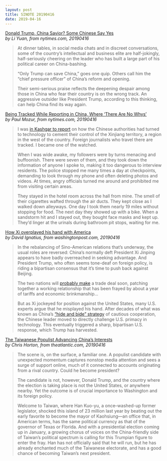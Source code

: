 ```yaml
---
layout: post
title: SINOTE 20190416
date: 2019-04-16
---
```


[Donald Trump, China Savior? Some Chinese Say Yes](https://www.nytimes.com/2019/04/16/business/trump-china.html) <br> *by Li Yuan, from nytimes.com, 20190416*

> At dinner tables, in social media chats and in discreet conversations, some of the country’s intellectual and business elite are half-jokingly, half-seriously cheering on the leader who has built a large part of his political career on China-bashing. 
>
> “Only Trump can save China,” goes one quip. Others call him the “chief pressure officer” of China’s reform and opening. 
>
> Their semi-serious praise reflects the deepening despair among those in China who fear their country is on the wrong track. An aggressive outsider like President Trump, according to this thinking, can help China find its way again.

[Being Tracked While Reporting in China, Where ‘There Are No Whys’](https://www.nytimes.com/2019/04/16/insider/china-xinjiang-reporting-surveillance-uighur.html) <br> *by Paul Mozur, from nytimes.com, 20190416*

> I was [in Kashgar to report](https://www.nytimes.com/interactive/2019/04/04/world/asia/xinjiang-china-surveillance-prison.html) on how the Chinese authorities had turned to technology to cement their control of the Xinjiang territory, a region in the west of the country. Foreign journalists who travel there are tracked. I became one of the watched.
>
> When I was wide awake, my followers were by turns menacing and buffoonish. There were seven of them, and they took down the information of anyone I spoke to, making it too dangerous to interview residents. The police stopped me many times a day at checkpoints, demanding to look through my phone and often deleting photos and videos. At times, angry officials turned me around and prohibited me from visiting certain areas.
>
> They stayed in the hotel room across the hall from mine. The smell of their cigarettes wafted through the air ducts. They kept close as I walked down alleyways. One day I took them nearly 19 miles without stopping for food. The next day they showed up with a bike. When a sandstorm hit and I stayed out, they bought face masks and kept up. They’d linger at the urinals during bathroom pit stops, waiting for me.

[How Xi overplayed his hand with America](https://www.washingtonpost.com/opinions/global-opinions/how-xi-overplayed-his-hand-with-america/2019/04/16/de39df54-608b-11e9-bfad-36a7eb36cb60_story.html) <br> *by David Ignatius, from washingtonpost.com, 20190416*

> In the rebalancing of Sino-American relations that’s underway, the usual roles are reversed: China’s normally deft President Xi Jinping appears to have badly overreached in seeking advantage. And President Trump, who often seems tone-deaf on foreign policy, is riding a bipartisan consensus that it’s time to push back against Beijing.
>
> The two nations will [probably make](https://www.wsj.com/articles/mnuchin-says-trade-talks-near-final-round-11555188048) a trade deal soon, patching together a working relationship that has been frayed by about a year of tariffs and economic brinkmanship...
>
> But as Xi jockeyed for position against the United States, many U.S. experts argue that he misplayed his hand. After decades of what was known as China’s [“hide and bide” strategy](https://www.washingtonpost.com/opinions/china-has-a-plan-to-rule-the-world/2017/11/28/214299aa-d472-11e7-a986-d0a9770d9a3e_story.html) of cautious cooperation, the Chinese leader moved to directly challenge U.S. primacy in technology. This eventually triggered a sharp, bipartisan U.S. response, which Trump has harvested.

[The Taiwanese Populist Advancing China’s Interests](https://www.theatlantic.com/international/archive/2019/04/taiwanese-populist-han-kuo-yu-china/587146/) <br> *by Chris Horton, from theatlantic.com, 20190416*

> The scene is, on the surface, a familiar one. A populist candidate with unexpected momentum captures nonstop media attention and sees a surge of support online, much of it connected to accounts originating from a rival country. Could he become president?
>
> The candidate is not, however, Donald Trump, and the country where the election is taking place is not the United States, or anywhere nearby. Yet the outcome is of crucial importance to Washington and its foreign policy.
>
> Welcome to Taiwan, where Han Kuo-yu, a once–washed-up former legislator, shocked this island of 23 million last year by beating out the early favorite to become the mayor of Kaohsiung—an office that, in American terms, has the same political currency as that of the governor of Texas or Florida. And with a presidential election coming up in January, a growing chorus of voices on the China-friendly side of Taiwan’s political spectrum is calling for this Trumpian figure to enter the fray. Han has not officially said that he will run, but he has already enchanted much of the Taiwanese electorate, and has a good chance of becoming Taiwan’s next president.
